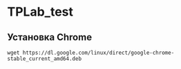 # TPLab_test

## Установка Chrome
```wget https://dl.google.com/linux/direct/google-chrome-stable_current_amd64.deb```